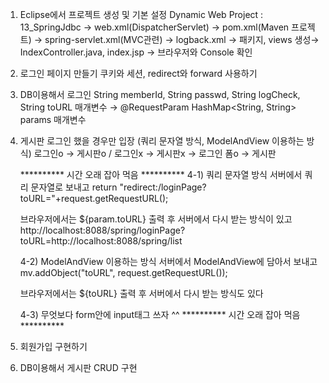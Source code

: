 1. Eclipse에서 프로젝트 생성 및 기본 설정
   Dynamic Web Project : 13_SpringJdbc → web.xml(DispatcherServlet) →
   pom.xml(Maven 프로젝트) → spring-servlet.xml(MVC관련) → logback.xml →
   패키지, views 생성→ IndexController.java, index.jsp → 브라우저와 Console 확인

2. 로그인 페이지 만들기
   쿠키와 세션, redirect와 forward 사용하기

3. DB이용해서 로그인
   String memberId, String passwd, String logCheck, String toURL 매개변수
   → @RequestParam HashMap<String, String> params 매개변수

4. 게시판 로그인 했을 경우만 입장 (쿼리 문자열 방식, ModelAndView 이용하는 방식)
   로그인o → 게시판o / 로그인x → 게시판x → 로그인 폼o → 게시판

   ********** 시간 오래 잡아 먹음 **********
   4-1) 쿼리 문자열 방식
   서버에서 쿼리 문자열로 보내고
   return "redirect:/loginPage?toURL="+request.getRequestURL();
   >>>>>
   브라우저에서는 ${param.toURL} 출력 후 서버에서 다시 받는 방식이 있고
   http://localhost:8088/spring/loginPage?toURL=http://localhost:8088/spring/list
   
   4-2) ModelAndView 이용하는 방식
   서버에서 ModelAndView에 담아서 보내고
   mv.addObject("toURL", request.getRequestURL());
   >>>>>
   브라우저에서는 ${toURL} 출력 후 서버에서 다시 받는 방식도 있다

   4-3) 무엇보다 form안에 input태그 쓰자 ^^
   ********** 시간 오래 잡아 먹음 **********
   
5. 회원가입 구현하기

6. DB이용해서 게시판 CRUD 구현



   
